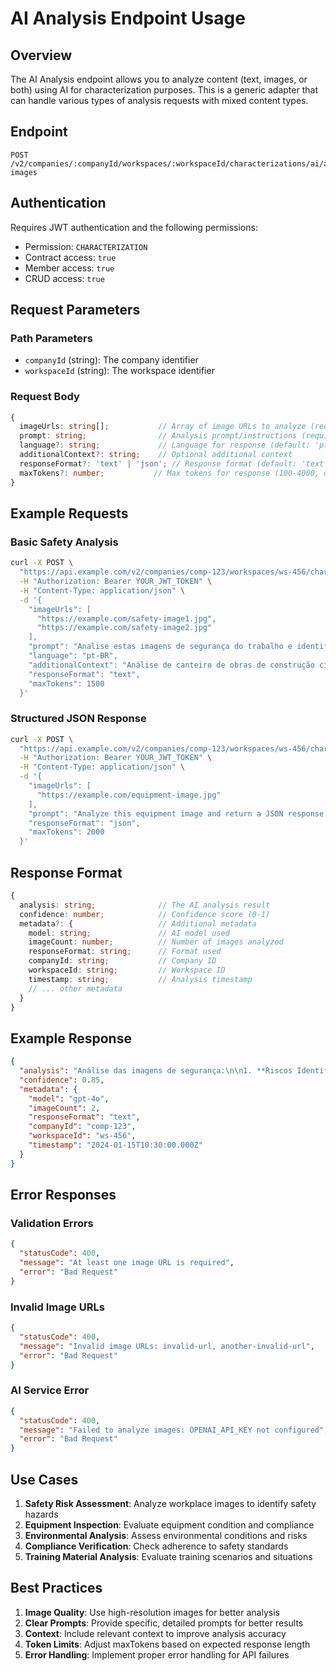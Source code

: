# AI Analysis Endpoint Usage

## Overview

The AI Analysis endpoint allows you to analyze content (text, images, or both) using AI for characterization purposes. This is a generic adapter that can handle various types of analysis requests with mixed content types.

## Endpoint

```
POST /v2/companies/:companyId/workspaces/:workspaceId/characterizations/ai/analyze-images
```

## Authentication

Requires JWT authentication and the following permissions:
- Permission: `CHARACTERIZATION`
- Contract access: `true`
- Member access: `true`
- CRUD access: `true`

## Request Parameters

### Path Parameters
- `companyId` (string): The company identifier
- `workspaceId` (string): The workspace identifier

### Request Body

```typescript
{
  imageUrls: string[];           // Array of image URLs to analyze (required)
  prompt: string;                // Analysis prompt/instructions (required)
  language?: string;             // Language for response (default: 'pt-BR')
  additionalContext?: string;    // Optional additional context
  responseFormat?: 'text' | 'json'; // Response format (default: 'text')
  maxTokens?: number;           // Max tokens for response (100-4000, default: 1000)
}
```

## Example Requests

### Basic Safety Analysis

```bash
curl -X POST \
  "https://api.example.com/v2/companies/comp-123/workspaces/ws-456/characterizations/ai/analyze-images" \
  -H "Authorization: Bearer YOUR_JWT_TOKEN" \
  -H "Content-Type: application/json" \
  -d '{
    "imageUrls": [
      "https://example.com/safety-image1.jpg",
      "https://example.com/safety-image2.jpg"
    ],
    "prompt": "Analise estas imagens de segurança do trabalho e identifique os principais riscos e recomendações de segurança.",
    "language": "pt-BR",
    "additionalContext": "Análise de canteiro de obras de construção civil",
    "responseFormat": "text",
    "maxTokens": 1500
  }'
```

### Structured JSON Response

```bash
curl -X POST \
  "https://api.example.com/v2/companies/comp-123/workspaces/ws-456/characterizations/ai/analyze-images" \
  -H "Authorization: Bearer YOUR_JWT_TOKEN" \
  -H "Content-Type: application/json" \
  -d '{
    "imageUrls": [
      "https://example.com/equipment-image.jpg"
    ],
    "prompt": "Analyze this equipment image and return a JSON response with the following structure: {\"equipment_type\": \"string\", \"safety_risks\": [\"string\"], \"recommendations\": [\"string\"], \"compliance_status\": \"compliant|non_compliant|needs_review\"}",
    "responseFormat": "json",
    "maxTokens": 2000
  }'
```

## Response Format

```typescript
{
  analysis: string;              // The AI analysis result
  confidence: number;            // Confidence score (0-1)
  metadata?: {                   // Additional metadata
    model: string;               // AI model used
    imageCount: number;          // Number of images analyzed
    responseFormat: string;      // Format used
    companyId: string;           // Company ID
    workspaceId: string;         // Workspace ID
    timestamp: string;           // Analysis timestamp
    // ... other metadata
  }
}
```

## Example Response

```json
{
  "analysis": "Análise das imagens de segurança:\n\n1. **Riscos Identificados:**\n   - Trabalhadores sem capacete de segurança\n   - Ausência de equipamentos de proteção individual (EPIs)\n   - Materiais mal organizados no canteiro\n\n2. **Recomendações:**\n   - Implementar uso obrigatório de capacetes\n   - Fornecer treinamento sobre EPIs\n   - Organizar materiais de forma segura",
  "confidence": 0.85,
  "metadata": {
    "model": "gpt-4o",
    "imageCount": 2,
    "responseFormat": "text",
    "companyId": "comp-123",
    "workspaceId": "ws-456",
    "timestamp": "2024-01-15T10:30:00.000Z"
  }
}
```

## Error Responses

### Validation Errors

```json
{
  "statusCode": 400,
  "message": "At least one image URL is required",
  "error": "Bad Request"
}
```

### Invalid Image URLs

```json
{
  "statusCode": 400,
  "message": "Invalid image URLs: invalid-url, another-invalid-url",
  "error": "Bad Request"
}
```

### AI Service Error

```json
{
  "statusCode": 400,
  "message": "Failed to analyze images: OPENAI_API_KEY not configured",
  "error": "Bad Request"
}
```

## Use Cases

1. **Safety Risk Assessment**: Analyze workplace images to identify safety hazards
2. **Equipment Inspection**: Evaluate equipment condition and compliance
3. **Environmental Analysis**: Assess environmental conditions and risks
4. **Compliance Verification**: Check adherence to safety standards
5. **Training Material Analysis**: Evaluate training scenarios and situations

## Best Practices

1. **Image Quality**: Use high-resolution images for better analysis
2. **Clear Prompts**: Provide specific, detailed prompts for better results
3. **Context**: Include relevant context to improve analysis accuracy
4. **Token Limits**: Adjust maxTokens based on expected response length
5. **Error Handling**: Implement proper error handling for API failures
